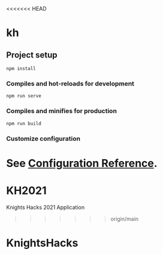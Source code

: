 <<<<<<< HEAD
# kh

## Project setup
```
npm install
```

### Compiles and hot-reloads for development
```
npm run serve
```

### Compiles and minifies for production
```
npm run build
```

### Customize configuration
See [Configuration Reference](https://cli.vuejs.org/config/).
=======
# KH2021
Knights Hacks 2021 Application
>>>>>>> origin/main
# KnightsHacks
